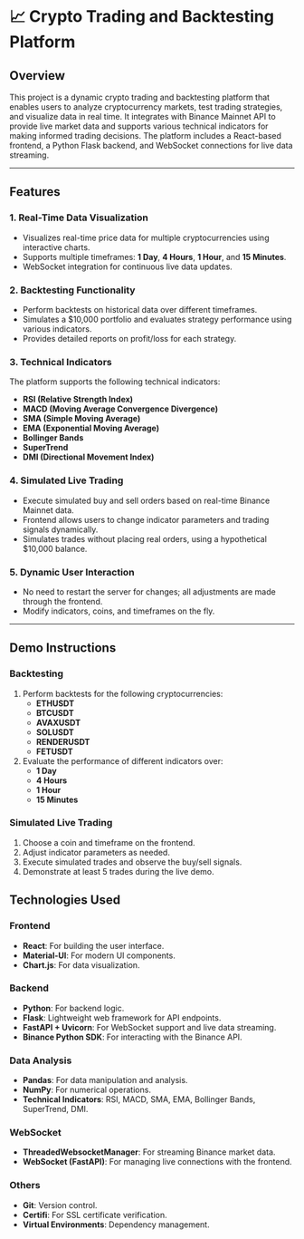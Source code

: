 # 📈 Crypto Trading and Backtesting Platform

## Overview

This project is a dynamic crypto trading and backtesting platform that enables users to analyze cryptocurrency markets, test trading strategies, and visualize data in real time. It integrates with Binance Mainnet API to provide live market data and supports various technical indicators for making informed trading decisions. The platform includes a React-based frontend, a Python Flask backend, and WebSocket connections for live data streaming.

---

## Features

### 1. **Real-Time Data Visualization**
- Visualizes real-time price data for multiple cryptocurrencies using interactive charts.
- Supports multiple timeframes: **1 Day**, **4 Hours**, **1 Hour**, and **15 Minutes**.
- WebSocket integration for continuous live data updates.

### 2. **Backtesting Functionality**
- Perform backtests on historical data over different timeframes.
- Simulates a $10,000 portfolio and evaluates strategy performance using various indicators.
- Provides detailed reports on profit/loss for each strategy.

### 3. **Technical Indicators**
The platform supports the following technical indicators:
- **RSI (Relative Strength Index)**
- **MACD (Moving Average Convergence Divergence)**
- **SMA (Simple Moving Average)**
- **EMA (Exponential Moving Average)**
- **Bollinger Bands**
- **SuperTrend**
- **DMI (Directional Movement Index)**

### 4. **Simulated Live Trading**
- Execute simulated buy and sell orders based on real-time Binance Mainnet data.
- Frontend allows users to change indicator parameters and trading signals dynamically.
- Simulates trades without placing real orders, using a hypothetical $10,000 balance.

### 5. **Dynamic User Interaction**
- No need to restart the server for changes; all adjustments are made through the frontend.
- Modify indicators, coins, and timeframes on the fly.

---

## Demo Instructions

### **Backtesting**
1. Perform backtests for the following cryptocurrencies:
   - **ETHUSDT**
   - **BTCUSDT**
   - **AVAXUSDT**
   - **SOLUSDT**
   - **RENDERUSDT**
   - **FETUSDT**
2. Evaluate the performance of different indicators over:
   - **1 Day**
   - **4 Hours**
   - **1 Hour**
   - **15 Minutes**

### **Simulated Live Trading**
1. Choose a coin and timeframe on the frontend.
2. Adjust indicator parameters as needed.
3. Execute simulated trades and observe the buy/sell signals.
4. Demonstrate at least 5 trades during the live demo.


## Technologies Used

### **Frontend**
- **React**: For building the user interface.
- **Material-UI**: For modern UI components.
- **Chart.js**: For data visualization.

### **Backend**
- **Python**: For backend logic.
- **Flask**: Lightweight web framework for API endpoints.
- **FastAPI + Uvicorn**: For WebSocket support and live data streaming.
- **Binance Python SDK**: For interacting with the Binance API.

### **Data Analysis**
- **Pandas**: For data manipulation and analysis.
- **NumPy**: For numerical operations.
- **Technical Indicators**: RSI, MACD, SMA, EMA, Bollinger Bands, SuperTrend, DMI.

### **WebSocket**
- **ThreadedWebsocketManager**: For streaming Binance market data.
- **WebSocket (FastAPI)**: For managing live connections with the frontend.

### **Others**
- **Git**: Version control.
- **Certifi**: For SSL certificate verification.
- **Virtual Environments**: Dependency management.


